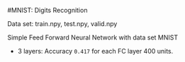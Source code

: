 
#MNIST: Digits Recognition

Data set: train.npy, test.npy, valid.npy

Simple Feed Forward Neural Network with data set MNIST

* 3 layers: Accuracy `0.417` for each FC layer 400 units.
